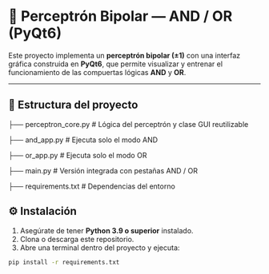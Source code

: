 # 🧠 Perceptrón Bipolar — AND / OR (PyQt6)

Este proyecto implementa un **perceptrón bipolar (±1)** con una interfaz gráfica construida en **PyQt6**, que permite visualizar y entrenar el funcionamiento de las compuertas lógicas **AND** y **OR**.

---

## 📂 Estructura del proyecto

├── perceptron_core.py # Lógica del perceptrón y clase GUI reutilizable

├── and_app.py # Ejecuta solo el modo AND

├── or_app.py # Ejecuta solo el modo OR

├── main.py # Versión integrada con pestañas AND / OR

├── requirements.txt # Dependencias del entorno

## ⚙️ Instalación

1. Asegúrate de tener **Python 3.9 o superior** instalado.
2. Clona o descarga este repositorio.
3. Abre una terminal dentro del proyecto y ejecuta:

```bash
pip install -r requirements.txt
